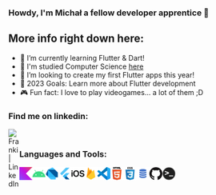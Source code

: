 ### Howdy, I'm Michał a fellow developer apprentice 👋 

## More info right down here:

- 🌱 I’m currently learning Flutter & Dart!
- 📘 I'm studied Computer Science [here]
- 👯 I’m looking to create my first Flutter apps this year!
- 🥅 2023 Goals: Learn more about Flutter development
- 🎮 Fun fact: I love to play videogames... a lot of them ;D

### Find me on linkedin:

[<img align="left" alt="Franki | LinkedIn" width="22px" src="https://cdn.jsdelivr.net/npm/simple-icons@v3/icons/linkedin.svg" />][linkedin]

<br />

### Languages and Tools:

<img align="left" alt="Kotlin" width="26px" src="https://raw.githubusercontent.com/github/explore/4479d2a2c854198cb00160f8593519c14dc3b905/topics/kotlin/kotlin.png" />
<img align="left" alt="Android" width="26px" src="https://raw.githubusercontent.com/github/explore/80688e429a7d4ef2fca1e82350fe8e3517d3494d/topics/android/android.png" />
<img align="left" alt="Dart" width="26px" src="https://raw.githubusercontent.com/github/explore/5b3600551e122a3277c2c5368af2ad5725ffa9a1/topics/dart/dart.png" />
<img align="left" alt="Flutter" width="26px" src="https://raw.githubusercontent.com/github/explore/5b3600551e122a3277c2c5368af2ad5725ffa9a1/topics/flutter/flutter.png" />
<img align="left" alt="IOS" width="26px" src="https://raw.githubusercontent.com/github/explore/5b3600551e122a3277c2c5368af2ad5725ffa9a1/topics/ios/ios.png" />
<img align="left" alt="Firebase" width="26px" src="https://raw.githubusercontent.com/github/explore/80688e429a7d4ef2fca1e82350fe8e3517d3494d/topics/firebase/firebase.png" />
<img align="left" alt="Visual Studio Code" width="26px" src="https://raw.githubusercontent.com/github/explore/80688e429a7d4ef2fca1e82350fe8e3517d3494d/topics/visual-studio-code/visual-studio-code.png" />
<img align="left" alt="HTML5" width="26px" src="https://raw.githubusercontent.com/github/explore/80688e429a7d4ef2fca1e82350fe8e3517d3494d/topics/html/html.png" />
<img align="left" alt="CSS3" width="26px" src="https://raw.githubusercontent.com/github/explore/80688e429a7d4ef2fca1e82350fe8e3517d3494d/topics/css/css.png" />
<img align="left" alt="SQL" width="26px" src="https://raw.githubusercontent.com/github/explore/80688e429a7d4ef2fca1e82350fe8e3517d3494d/topics/sql/sql.png" />
<img align="left" alt="GitHub" width="26px" src="https://raw.githubusercontent.com/github/explore/78df643247d429f6cc873026c0622819ad797942/topics/github/github.png" />
<img align="left" alt="Terminal" width="26px" src="https://raw.githubusercontent.com/github/explore/80688e429a7d4ef2fca1e82350fe8e3517d3494d/topics/terminal/terminal.png" />

<br />

[linkedin]: https://www.linkedin.com/in/michal-blachut/
[here]: https://wsei.edu.pl/en
